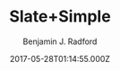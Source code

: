 ---
title: Slate+Simple
github: 'https://github.com/benradford/Slate-and-Simple-Jekyll-Theme'
demo: 'https://benradford.github.io'
author: Benjamin J. Radford
ssg:
  - Jekyll
cms:
  - No Cms
date: 2017-05-28T01:14:55.000Z
github_branch: master
description: A sleek Jekyll theme for blogs with clean typography and post featured images.
stale: true
---